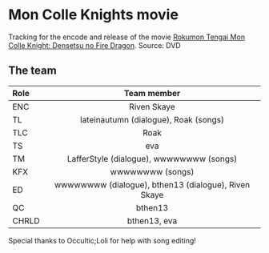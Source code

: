 # Mon Colle Knights movie #
Tracking for the encode and release of the movie [Rokumon Tengai Mon Colle Knight: Densetsu no Fire Dragon](https://anidb.net/anime/5523). Source: DVD

## The team ##

| Role  | Team member |
| :---- | :---------: |
| ENC   | Riven Skaye |
| TL    | lateinautumn (dialogue), Roak (songs) |
| TLC   | Roak |
| TS    | eva |
| TM    | LafferStyle (dialogue), wwwwwwww (songs) |
| KFX   | wwwwwwww (songs) |
| ED    | wwwwwwww (dialogue), bthen13 (dialogue), Riven Skaye |
| QC    | bthen13 |
| CHRLD | bthen13, eva |

Special thanks to Occultic;Loli for help with song editing!
